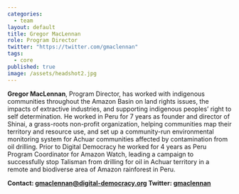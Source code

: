 ```yaml
---
categories: 
  - team
layout: default
title: Gregor MacLennan
role: Program Director
twitter: "https://twitter.com/gmaclennan"
tags: 
  - core
published: true
image: /assets/headshot2.jpg
---
```


**Gregor MacLennan**, Program Director, has worked with indigenous communities throughout the Amazon Basin on land rights issues, the impacts of extractive industries, and supporting indigenous peoples’ right to self determination. He worked in Peru for 7 years as founder and director of Shinai, a grass-roots non-profit organization, helping communities map their territory and resource use, and set up a community-run environmental monitoring system for Achuar communities affected by contamination from oil drilling. Prior to Digital Democracy he worked for 4 years as Peru Program Coordinator for Amazon Watch, leading a campaign to successfully stop Talisman from drilling for oil in Achuar territory in a remote and biodiverse area of Amazon rainforest in Peru.

**Contact: [gmaclennan@digital-democracy.org](mailto:gmaclennan@digital-democracy.org) 
Twitter: [gmaclennan](https://twitter.com/gmaclennan)**